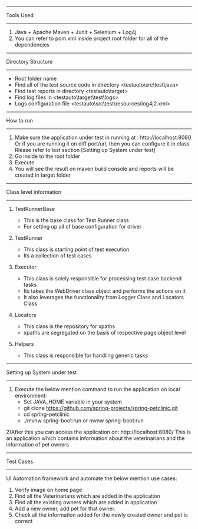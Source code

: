 
**********************************
Tools Used
**********************************

1) Java + Apache Maven + Junit + Selenium + Log4j
2) You can refer to pom.xml inside project root folder for all of the dependencies


**********************************
Directory Structure
**********************************
- Root folder name  <testauto>
- Find all of the test source code in directory <testauto\src\test\java>
- Find test reports in directory <testauto\target>
- Find log files in <testauto\target\test\logs>
- Logs configuration file <testauto\src\test\resources\log4j2.xml>

**********************************
How to run
**********************************
1) Make sure the application under test in running at : http://localhost:8080 
   Or if you are running it on diff port/url, then you can configure it in class <TestRunnerBase>
   Rlease refer to last section [Setting up System under test]
2) Go inside to the root folder <cd testauto>
3) Execute <mvnw test>
5) You will see the result on maven build console and reports will be created in target folder


**********************************
Class level information
**********************************
1) TestRunnerBase 
	- This is the base class for Test Runner class
	- For setting up all of base configuration for driver
	
2) TestRunner 
	- This class is starting point of test execution
	- Its a collection of test cases

3) Executor 
	- This class is solely responsible for processing test case backend tasks
	- Its takes the WebDriver class object and performs the actions on it
	- It also leverages the functionality from Logger Class and Locators Class  
	
4) Locators
	- This class is the repository for xpaths
	- xpaths are segregated on the basis of respective page object level
	
4) Helpers
	- This class is responsible for handling generic tasks 
	
	
****************************************************
Setting up System under test
****************************************************	
1) Execute the below mention command to run the application on local environment:
   - Set JAVA_HOME variable in your system
   - git clone https://github.com/spring-projects/spring-petclinic.git
   - cd spring-petclinic
   - ./mvnw spring-boot:run or mvnw spring-boot:run

2)After this you can access the application on: http://localhost:8080/
This is an application which contains information about the veterinarians and the information
of pet owners

****************************************************
Test Cases
****************************************************
 UI Automation framework and automate the below mention use cases:
1) Verify image on home page
2) Find all the Veterinarians which are added in the application
3) Find all the existing owners which are added in application
4) Add a new owner, add pet for that owner.
5) Check all the information added for the newly created owner and pet is correct 
